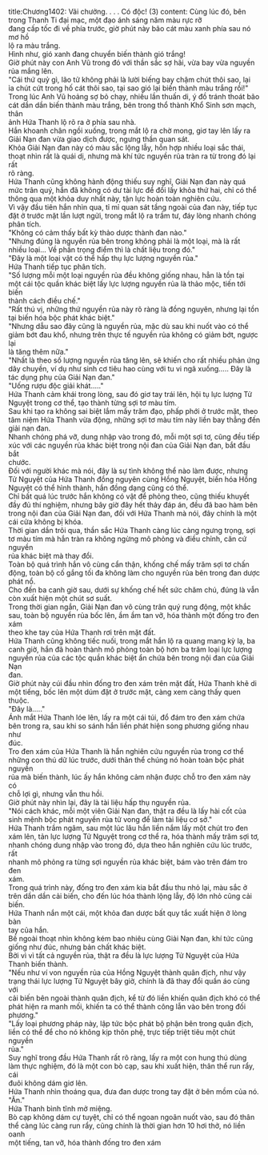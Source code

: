 title:Chương1402: Vãi chưởng. . . . Có độc! (3)
content:
Cùng lúc đó, bên trong Thanh Ti đại mạc, một đạo ánh sáng năm màu rực rỡ<br>đang cấp tốc đi về phía trước, giờ phút này bão cát màu xanh phía sau nó mơ hồ<br>lộ ra màu trắng.<br>Hình như, gió xanh đang chuyển biến thành gió trắng!<br>Giờ phút này con Anh Vũ trong đó với thần sắc sợ hãi, vừa bay vừa nguyền<br>rủa mắng lên.<br>"Cái thứ quỷ gì, lão tử không phải là lười biếng bay chậm chút thôi sao, lại<br>ỉa chút cứt trong hố cát thôi sao, tại sao gió lại biến thành màu trắng rồi!"<br>Trong lúc Anh Vũ hoảng sợ bỏ chạy, nhiều lần thuấn di, ý đồ tránh thoát bão<br>cát dần dần biến thành màu trắng, bên trong thổ thành Khổ Sinh sơn mạch, thân<br>ảnh Hứa Thanh lộ rõ ra ở phía sau nhà.<br>Hắn khoanh chân ngồi xuống, trong mắt lộ ra chờ mong, giơ tay lên lấy ra<br>Giải Nạn đan vừa giao dịch được, ngưng thần quan sát.<br>Khỏa Giải Nạn đan này có màu sắc lộng lẫy, hỗn hợp nhiều loại sắc thái,<br>thoạt nhìn rất là quái dị, nhưng mà khí tức nguyền rủa tràn ra từ trong đó lại rất<br>rõ ràng.<br>Hứa Thanh cũng không hành động thiếu suy nghĩ, Giải Nạn đan này quá<br>mức trân quý, hắn đã không có dư tài lực để đổi lấy khỏa thứ hai, chỉ có thể<br>thông qua một khỏa duy nhất này, tận lực hoàn toàn nghiên cứu.<br>Vì vậy đầu tiên hắn nhìn qua, tỉ mỉ quan sát tầng ngoài của đan này, tiếp tục<br>đặt ở trước mặt lần lượt ngửi, trong mắt lộ ra trầm tư, đáy lòng nhanh chóng<br>phân tích.<br>"Không có cảm thấy bất kỳ thảo dược thành đan nào."<br>"Nhưng đúng là nguyền rủa bên trong không phải là một loại, mà là rất<br>nhiều loại... Về phần trọng điểm thì là chất liệu trong đó."<br>"Đây là một loại vật có thể hấp thụ lực lượng nguyền rủa."<br>Hứa Thanh tiếp tục phân tích.<br>"Số lượng mỗi một loại nguyền rủa đều không giống nhau, hẳn là tồn tại<br>một cái tộc quần khác biệt lấy lực lượng nguyền rủa là thảo mộc, tiến tới biến<br>thành cách điều chế."<br>"Rất thú vị, những thứ nguyền rủa này rõ ràng là đồng nguyên, nhưng lại tồn<br>tại biến hóa bộc phát khác biệt."<br>"Nhưng dẫu sao đây cũng là nguyền rủa, mặc dù sau khi nuốt vào có thể<br>giảm bớt đau khổ, nhưng trên thực tế nguyền rủa không có giảm bớt, ngược lại<br>là tăng thêm nữa."<br>"Nhất là theo số lượng nguyền rủa tăng lên, sẽ khiến cho rất nhiều phản ứng<br>dây chuyền, ví dụ như sinh cơ tiêu hao cùng với tu vi ngã xuống..... Đây là<br>tác dụng phụ của Giải Nạn đan."<br>"Uống rượu độc giải khát....."<br>Hứa Thanh cảm khái trong lòng, sau đó giơ tay trái lên, hội tụ lực lượng Tử<br>Nguyệt trong cơ thể, tạo thành từng sợi tơ màu tím.<br>Sau khi tạo ra không sai biệt lắm mấy trăm đạo, phấp phới ở trước mặt, theo<br>tâm niệm Hứa Thanh vừa động, những sợi tơ màu tím này liền bay thẳng đến<br>giải nạn đan.<br>Nhanh chóng phá vỡ, dung nhập vào trong đó, mỗi một sợi tơ, cũng đều tiếp<br>xúc với các nguyền rủa khác biệt trong nội đan của Giải Nạn đan, bắt đầu bắt<br>chước.<br>Đối với người khác mà nói, đây là sự tình không thể nào làm được, nhưng<br>Tử Nguyệt của Hứa Thanh đồng nguyên cùng Hồng Nguyệt, biến hóa Hồng<br>Nguyệt có thể hình thành, hắn đồng dạng cũng có thể.<br>Chỉ bất quá lúc trước hắn không có vật để phỏng theo, cũng thiếu khuyết<br>đầy đủ thí nghiệm, nhưng bây giờ đây hết thảy đáp án, đều đã bao hàm bên<br>trong nội đan của Giải Nạn đan, đối với Hứa Thanh mà nói, đây chính là một<br>cái cửa không bị khóa.<br>Thời gian dần trôi qua, thần sắc Hứa Thanh càng lúc càng ngưng trọng, sợi<br>tơ màu tím mà hắn tràn ra không ngừng mô phỏng và điều chỉnh, căn cứ nguyền<br>rủa khác biệt mà thay đổi.<br>Toàn bộ quá trình hắn vô cùng cẩn thận, khống chế mấy trăm sợi tơ chấn<br>động, toàn bộ cố gắng tối đa không làm cho nguyền rủa bên trong đan dược<br>phát nổ.<br>Cho đến ba canh giờ sau, dưới sự khống chế hết sức chăm chú, đúng là vẫn<br>còn xuất hiện một chút sơ suất.<br>Trong thời gian ngắn, Giải Nạn đan vô cùng trân quý rung động, một khắc<br>sau, toàn bộ nguyền rủa bốc lên, ầm ầm tan vỡ, hóa thành một đống tro đen xám<br>theo khe tay của Hứa Thanh rơi trên mặt đất.<br>Hứa Thanh cũng không tiếc nuối, trong mắt hắn lộ ra quang mang kỳ lạ, ba<br>canh giờ, hắn đã hoàn thành mô phỏng toàn bộ hơn ba trăm loại lực lượng<br>nguyền rủa của các tộc quần khác biệt ẩn chứa bên trong nội đan của Giải Nạn<br>đan.<br>Giờ phút này cúi đầu nhìn đống tro đen xám trên mặt đất, Hứa Thanh khẽ di<br>một tiếng, bốc lên một dúm đặt ở trước mặt, càng xem càng thấy quen thuộc.<br>"Đây là....."<br>Ánh mắt Hứa Thanh lóe lên, lấy ra một cái túi, đổ đám tro đen xám chứa<br>bên trong ra, sau khi so sánh hắn liền phát hiện song phương giống nhau như<br>đúc.<br>Tro đen xám của Hứa Thanh là hắn nghiên cứu nguyền rủa trong cơ thể<br>những con thú dữ lúc trước, dưới thân thể chúng nó hoàn toàn bộc phát nguyền<br>rủa mà biến thành, lúc ấy hắn không cảm nhận được chỗ tro đen xám này có<br>chỗ lợi gì, nhưng vẫn thu hồi.<br>Giờ phút này nhìn lại, đây là tài liệu hấp thụ nguyền rủa.<br>"Nói cách khác, mỗi một viên Giải Nạn đan, thật ra đều là lấy hài cốt của<br>sinh mệnh bộc phát nguyền rủa tử vong để làm tài liệu cơ sở."<br>Hứa Thanh trầm ngâm, sau một lúc lâu hắn liền nắm lấy một chút tro đen<br>xám lên, tản lực lượng Tử Nguyệt trong cơ thể ra, hóa thành mấy trăm sợi tơ,<br>nhanh chóng dung nhập vào trong đó, dựa theo hắn nghiên cứu lúc trước, rất<br>nhanh mô phỏng ra từng sợi nguyền rủa khác biệt, bám vào trên đám tro đen<br>xám.<br>Trong quá trình này, đống tro đen xám kia bắt đầu thu nhỏ lại, màu sắc ở<br>trên dần dần cải biến, cho đến lúc hóa thành lộng lẫy, độ lớn nhỏ cũng cải biến.<br>Hứa Thanh nắn một cái, một khỏa đan dược bất quy tắc xuất hiện ở lòng bàn<br>tay của hắn.<br>Bề ngoài thoạt nhìn không kém bao nhiêu cùng Giải Nạn đan, khí tức cũng<br>giống như đúc, nhưng bản chất khác biệt.<br>Bởi vì vì tất cả nguyền rủa, thật ra đều là lực lượng Tử Nguyệt của Hứa<br>Thanh biến thành.<br>"Nếu như ví von nguyền rủa của Hồng Nguyệt thành quân địch, như vậy<br>trạng thái lực lượng Tử Nguyệt bây giờ, chính là đã thay đổi quần áo cùng với<br>cải biến bên ngoài thành quân địch, kể từ đó liền khiến quân địch khó có thể<br>phát hiện ra manh mối, khiến ta có thể thành công lẫn vào bên trong đối<br>phương."<br>"Lấy loại phương pháp này, lập tức bộc phát bộ phận bên trong quân địch,<br>liền có thể để cho nó không kịp thôn phệ, trực tiếp triệt tiêu một chút nguyền<br>rủa."<br>Suy nghĩ trong đầu Hứa Thanh rất rõ ràng, lấy ra một con hung thú dùng<br>làm thực nghiệm, đó là một con bò cạp, sau khi xuất hiện, thân thể run rẩy, cái<br>đuôi không dám giơ lên.<br>Hứa Thanh nhìn thoáng qua, đưa đan dược trong tay đặt ở bên mồm của nó.<br>"Ăn."<br>Hứa Thanh bình tĩnh mở miệng.<br>Bò cạp không dám cự tuyệt, chỉ có thể ngoan ngoãn nuốt vào, sau đó thân<br>thể càng lúc càng run rẩy, cũng chính là thời gian hơn 10 hơi thở, nó liền oanh<br>một tiếng, tan vỡ, hóa thành đống tro đen xám